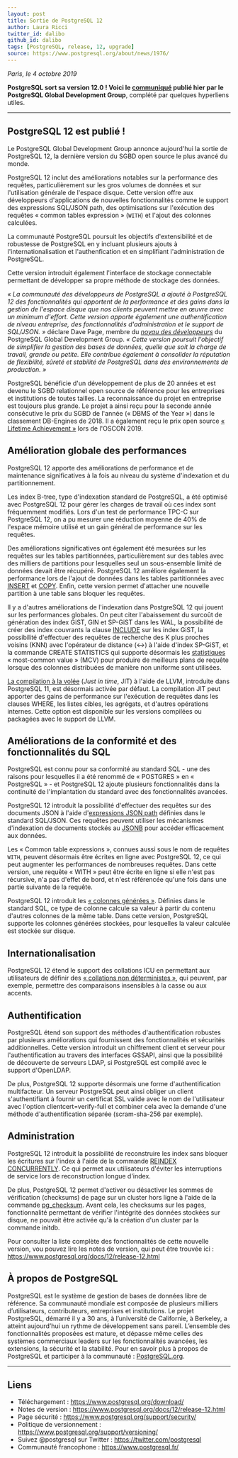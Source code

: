 ```yaml
---
layout: post
title: Sortie de PostgreSQL 12
author: Laura Ricci
twitter_id: dalibo
github_id: dalibo
tags: [PostgreSQL, release, 12, upgrade]
source: https://www.postgresql.org/about/news/1976/
---
```


*Paris, le 4 octobre 2019*

**PostgreSQL sort sa version 12.0 ! Voici le [communiqué](https://www.postgresql.org/about/press/presskit12/fr/) publié hier par le PostgreSQL Global Development Group**,
complété par quelques hyperliens utiles.

<!--MORE-->

-----

## PostgreSQL 12 est publié !

Le PostgreSQL Global Development Group annonce aujourd'hui la sortie de PostgreSQL 12, la dernière version du SGBD
open source le plus avancé du monde.

PostgreSQL 12 inclut des améliorations notables sur la performance des requêtes, particulièrement sur les gros volumes
de données et sur l'utilisation générale de l'espace disque. Cette version offre aux développeurs d'applications de
nouvelles fonctionnalités comme le support des expressions SQL/JSON path, des optimisations sur l'exécution des requêtes
« common tables expression » (`WITH`) et l'ajout des colonnes calculées.

La communauté PostgreSQL poursuit les objectifs d'extensibilité et de robustesse de PostgreSQL en y incluant plusieurs
ajouts à l'internationalisation et l'authenfication et en simplifiant l'administration de PostgreSQL.

Cette version introduit également l'interface de stockage connectable permettant de développer sa propre méthode de
stockage des données.

*« La communauté des développeurs de PostgreSQL a ajouté à PostgreSQL 12 des fonctionnalités qui apportent de la
performance et des gains dans la gestion de l'espace disque que nos clients peuvent mettre en œuvre avec un minimum
d'effort. Cette version apporte également une authentification de niveau entreprise, des fonctionnalités d'administration
et le support de SQL/JSON. »* déclare Dave Page, membre du _[noyau des développeurs](https://www.postgresql.org/developer/core/)_ du PostgreSQL Global Development Group.
*« Cette version poursuit l'objectif de simplifier la gestion des bases de données, quelle que soit la charge de travail, 
grande ou petite. Elle contribue également à consolider la réputation de flexibilité, sûreté et stabilité de PostgreSQL
dans des environnements de production. »*

PostgreSQL bénéficie d'un développement de plus de 20 années et est devenu le SGBD relationnel open source de référence
pour les entreprises et institutions de toutes tailles. La reconnaissance du projet en entreprise est toujours plus
grande. Le projet a ainsi reçu pour la seconde année consécutive le prix du SGBD de l'année (« DBMS of the Year ») dans
le classement DB-Engines de 2018. Il a également reçu le prix open source [« Lifetime Achievement »](https://www.oreilly.com/radar/oreilly-open-source-and-frank-willison-awards-19/) lors de l'OSCON 2019.

## Amélioration globale des performances

PostgreSQL 12 apporte des améliorations de performance et de maintenance significatives à la fois au niveau du système
d'indexation et du partitionnement.

Les index B-tree, type d'indexation standard de PostgreSQL, a été optimisé avec PostgreSQL 12 pour gérer les charges de
travail où ces index sont fréquemment modifiés. Lors d'un test de performance TPC-C sur PostgreSQL 12, on a pu mesurer
une réduction moyenne de 40% de l'espace mémoire utilisé et un gain général de performance sur les requêtes.

Des améliorations significatives ont également été mesurées sur les requêtes sur les tables partitionnées,
particulièrement sur des tables avec des milliers de partitions pour lesquelles seul un sous-ensemble limité de données
devait être récupéré. PostgreSQL 12 améliore également la performance lors de l'ajout de données dans les tables
partitionnées avec [INSERT](https://docs.postgresql.fr/12/sql-insert.html) et [COPY](https://docs.postgresql.fr/12/sql-copy.html).
Enfin, cette version permet d'attacher une nouvelle partition à une table sans bloquer les requêtes.

Il y a d'autres améliorations de l'indexation dans PostgreSQL 12 qui jouent sur les performances globales. On peut citer
l'abaissement du surcoût de génération des index GiST, GIN et SP-GiST dans les WAL, la possibilité de créer des index
couvrants la clause [INCLUDE](https://docs.postgresql.fr/12/indexes-index-only-scans.html) sur les index GiST, la possibilité d'effectuer des requêtes de recherche des K plus proches
voisins (KNN) avec l'opérateur de distance (<->) à l'aide d'index SP-GiST, et la commande CREATE STATISTICS qui supporte
désormais les [statistiques](https://docs.postgresql.fr/12/sql-createstatistics.html) « most-common value » (MCV) pour produire de meilleurs plans de requête lorsque des colonnes
distribuées de manière non uniforme sont utilisées.

[La compilation à la volée](https://docs.postgresql.fr/12/jit.html) (_Just in time_, JIT) à l'aide de LLVM, introduite dans PostgreSQL 11, est désormais activée par défaut.
La compilation JIT peut apporter des gains de performance sur l'exécution de requêtes dans les clauses WHERE, les listes
cibles, les agrégats, et d'autres opérations internes. Cette option est disponible sur les versions compilées ou packagées
avec le support de LLVM.

## Améliorations de la conformité et des fonctionnalités du SQL

PostgreSQL est connu pour sa conformité au standard SQL - une des raisons pour lesquelles il a été renommé de « POSTGRES » en « PostgreSQL » - et PostgreSQL 12 ajoute plusieurs fonctionnalités dans la continuité de l'implantation du standard
avec des fonctionnalités avancées.

PostgreSQL 12 introduit la possibilité d'effectuer des requêtes sur des documents JSON à l'aide d'[expressions JSON path](https://docs.postgresql.fr/12/functions-json.html#FUNCTIONS-SQLJSON-PATH)
définies dans le standard SQL/JSON. Ces requêtes peuvent utiliser les mécanismes d'indexation de documents stockés au
[JSONB](https://docs.postgresql.fr/12/datatype-json.html) pour accéder efficacement aux données.

Les « Common table expressions », connues aussi sous le nom de requêtes `WITH`, peuvent désormais être écrites en ligne
avec PostgreSQL 12, ce qui peut augmenter les performances de nombreuses requêtes. Dans cette version, une requête
« WITH » peut être écrite en ligne si elle n'est pas récursive, n'a pas d'effet de bord, et n'est référencée qu'une fois
dans une partie suivante de la requête.

PostgreSQL 12 introduit les [« colonnes générées »](https://docs.postgresql.fr/12/ddl-generated-columns.html). Définies dans le standard SQL, ce type de colonne calcule sa valeur
à partir du contenu d'autres colonnes de la même table. Dans cette version, PostgreSQL supporte les colonnes générées
stockées, pour lesquelles la valeur calculée est stockée sur disque.

## Internationalisation

PostgreSQL 12 étend le support des collations ICU en permettant aux utilisateurs de définir des [« collations non déterministes »](https://docs.postgresql.fr/12/collation.html#COLLATION-NONDETERMINISTIC), qui peuvent, par exemple, permettre des comparaisons insensibles à la casse ou aux accents.

## Authentification

PostgreSQL étend son support des méthodes d'authentification robustes par plusieurs améliorations qui fournissent des
fonctionnalités et sécurités additionnelles. Cette version introduit un chiffrement client et serveur pour
l'authentification au travers des interfaces GSSAPI, ainsi que la possibilité de découverte de serveurs LDAP,
si PostgreSQL est compilé avec le support d'OpenLDAP.

De plus, PostgreSQL 12 supporte désormais une forme d'authentification multifacteur. Un serveur PostgreSQL peut ainsi
obliger un client s'authentifiant à fournir un certificat SSL valide avec le nom de l'utilisateur avec l'option
clientcert=verify-full et combiner cela avec la demande d'une méthode d'authentification séparée (scram-sha-256 par exemple).

## Administration

PostgreSQL 12 introduit la possibilité de reconstruire les index sans bloquer les écritures sur l'index à l'aide de la
commande [REINDEX CONCURRENTLY](https://docs.postgresql.fr/12/sql-reindex.html#SQL-REINDEX-CONCURRENTLY). Ce qui permet aux utilisateurs d'éviter les interruptions de service lors de reconstruction longue d'index.

De plus, PostgreSQL 12 permet d'activer ou désactiver les sommes de vérification (checksums) de page sur un cluster hors
ligne à l'aide de la commande [pg_checksum](https://docs.postgresql.fr/12/app-pgchecksums.html). Avant cela, les checksums sur les pages, fonctionnalité permettant de vérifier
l'intégrité des données stockées sur disque, ne pouvait être activée qu'à la création d'un cluster par la commande initdb.

Pour consulter la liste complète des fonctionnalités de cette nouvelle version, vou pouvez lire les notes de version, qui peut être trouvée ici : https://www.postgresql.org/docs/12/release-12.html

## À propos de PostgreSQL

PostgreSQL est le système de gestion de bases de données libre de référence. Sa communauté mondiale est composée de
plusieurs milliers d’utilisateurs, contributeurs, entreprises et institutions. Le projet PostgreSQL, démarré il y a
30 ans, à l’université de Californie, à Berkeley, a atteint aujourd’hui un rythme de développement sans pareil. 
L’ensemble des fonctionnalités proposées est mature, et dépasse même celles des systèmes commerciaux leaders sur les
fonctionnalités avancées, les extensions, la sécurité et la stabilité. 
Pour en savoir plus à propos de PostgreSQL et participer à la communauté : [PostgreSQL.org](https://www.postgresql.org).

---------------

## Liens

 * Téléchargement : https://www.postgresql.org/download/
 * Notes de version : https://www.postgresql.org/docs/12/release-12.html
 * Page sécurité : https://www.postgresql.org/support/security/
 * Politique de versionnement : https://www.postgresql.org/support/versioning/
 * Suivez @postgresql sur Twitter : https://twitter.com/postgresql
 * Communauté francophone : https://www.postgresql.fr/

